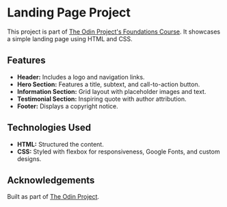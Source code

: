 # Landing Page Project

This project is part of [The Odin Project's Foundations Course](https://www.theodinproject.com/lessons/foundations-landing-page#viewing-your-project-on-the-web). It showcases a simple landing page using HTML and CSS.

## Features

- **Header:** Includes a logo and navigation links.
- **Hero Section:** Features a title, subtext, and call-to-action button.
- **Information Section:** Grid layout with placeholder images and text.
- **Testimonial Section:** Inspiring quote with author attribution.
- **Footer:** Displays a copyright notice.

## Technologies Used

- **HTML:** Structured the content.
- **CSS:** Styled with flexbox for responsiveness, Google Fonts, and custom designs.

## Acknowledgements

Built as part of [The Odin Project](https://www.theodinproject.com/).
